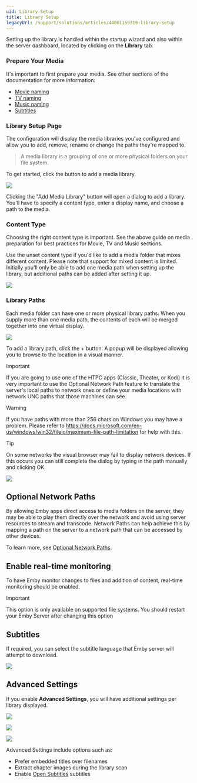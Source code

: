 ```yaml
---
uid: Library-Setup
title: Library Setup
legacyUrl: /support/solutions/articles/44001159319-library-setup
---
```


Setting up the library is handled within the startup wizard and also within the server dashboard, located by clicking on the **Library** tab.

### Prepare Your Media

It's important to first prepare your media. See other sections of the documentation for more information:

* [Movie naming](Movie-Naming.md)
* [TV naming](TV-Naming.md)
* [Music naming](Music-naming.md)
* [Subtitles](Subtitles.md)

### Library Setup Page

The configuration will display the media libraries you've configured and allow you to add, remove, rename or change the paths they're mapped to. 

> A media library is a grouping of one or more physical folders on your file system.

To get started, click the button to add a media library.

![](images/server/librarysetup1.png)

Clicking the "Add Media Library" button will open a dialog to add a library. You'll have to specify a content type, enter a display name, and choose a path to the media.

### Content Type

Choosing the right content type is important. See the above guide on media preparation for best practices for Movie, TV and Music sections. 

Use the unset content type if you'd like to add a media folder that mixes different content. Please note that support for mixed content is limited. Initially you'll only be able to add one media path when setting up the library, but additional paths can be added after setting it up.

![](images/server/librarysetup2.png)

### Library Paths

Each media folder can have one or more physical library paths. When you supply more than one media path, the contents of each will be merged together into one virtual display.

![](images/server/librarysetup3.png)

To add a library path, click the + button. A popup will be displayed allowing you to browse to the location in a visual manner.

> [!Important]
> If you are going to use one of the HTPC apps (Classic, Theater, or Kodi) it is very important to use the Optional Network Path feature to translate the server's local paths to network ones or define your media locations with network UNC paths that those machines can see.

> [!WARNING]
> If you have paths with more than 256 chars on Windows you may have a problem. Please refer to https://docs.microsoft.com/en-us/windows/win32/fileio/maximum-file-path-limitation for help with this.

> [!TIP]
>  On some networks the visual browser may fail to display network devices. If this occurs you can still complete the dialog by typing in the path manually and clicking OK.

![](images/server/librarysetup4.png)

## Optional Network Paths

By allowing Emby apps direct access to media folders on the server, they may be able to play them directly over the network and avoid using server resources to stream and transcode. Network Paths can help achieve this by mapping a path on the server to a network path that can be accessed by other devices.

To learn more, see [Optional Network Paths](Optional-Network-Paths.md).

## Enable real-time monitoring

To have Emby monitor changes to files and addition of content, real-time monitoring should be enabled.

> [!Important]
> This option is only available on supported file systems. You should restart your Emby Server after changing this option

## Subtitles

If required, you can select the subtitle language that Emby server will attempt to download.

![](images/server/librarysetup2c.png)

## Advanced Settings

If you enable **Advanced Settings**, you will have additional settings per library displayed.

![](images/server/librarysetup2a.png)

![](images/server/librarysetup2b.png)

![](images/server/librarysetup2d.png)

Advanced Settings include options such as: 

* Prefer embedded titles over filenames
* Extract chapter images during the library scan
* Enable [Open Subtitles](Open-Subtitles.md) subtitles
